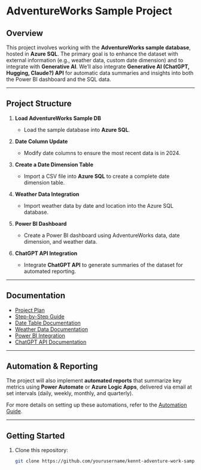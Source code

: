# AdventureWorks Sample Project

## Overview

This project involves working with the **AdventureWorks sample database**, hosted in **Azure SQL**. The primary goal is to enhance the dataset with external information (e.g., weather data, custom date dimension) and to integrate with **Generative AI**. We’ll also integrate **Generative AI (ChatGPT, Hugging, Claude?) API** for automatic data summaries and insights into both the Power BI dashboard and the SQL data.

---

## Project Structure

1. **Load AdventureWorks Sample DB**
   - Load the sample database into **Azure SQL**.
   
2. **Date Column Update**
   - Modify date columns to ensure the most recent data is in 2024.

3. **Create a Date Dimension Table**
   - Import a CSV file into **Azure SQL** to create a complete date dimension table.

4. **Weather Data Integration**
   - Import weather data by date and location into the Azure SQL database.

5. **Power BI Dashboard**
   - Create a Power BI dashboard using AdventureWorks data, date dimension, and weather data.

6. **ChatGPT API Integration**
   - Integrate **ChatGPT API** to generate summaries of the dataset for automated reporting.

---

## Documentation

- [Project Plan](dendron://your-vault/your-project-plan-link)
- [Step-by-Step Guide](dendron://your-vault/step-by-step-guide-link)
- [Date Table Documentation](dendron://your-vault/date-table-doc-link)
- [Weather Data Documentation](dendron://your-vault/weather-data-doc-link)
- [Power BI Integration](dendron://your-vault/power-bi-integration-doc-link)
- [ChatGPT API Documentation](dendron://your-vault/chatgpt-api-doc-link)

---

## Automation & Reporting

The project will also implement **automated reports** that summarize key metrics using **Power Automate** or **Azure Logic Apps**, delivered via email at set intervals (daily, weekly, monthly, and quarterly).

For more details on setting up these automations, refer to the [Automation Guide](dendron://your-vault/automation-guide-link).

---

## Getting Started

1. Clone this repository:
   ```bash
   git clone https://github.com/yourusername/kennt-adventure-work-sample.git
